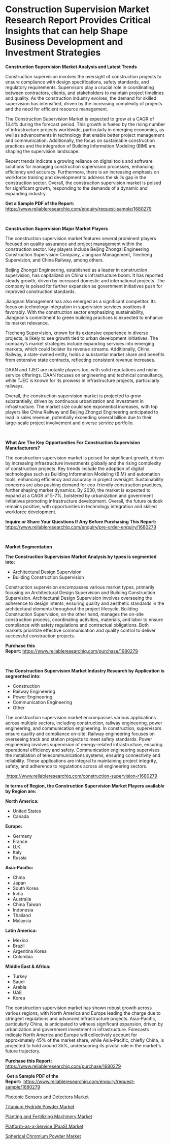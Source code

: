 <p><h1>Construction Supervision Market Research Report Provides Critical Insights that can help Shape Business Development and Investment Strategies</h1></p><p><strong>Construction Supervision Market Analysis and Latest Trends</strong></p>
<p><p>Construction supervision involves the oversight of construction projects to ensure compliance with design specifications, safety standards, and regulatory requirements. Supervisors play a crucial role in coordinating between contractors, clients, and stakeholders to maintain project timelines and quality. As the construction industry evolves, the demand for skilled supervision has intensified, driven by the increasing complexity of projects and the need for efficient resource management.</p><p>The Construction Supervision Market is expected to grow at a CAGR of 13.4% during the forecast period. This growth is fueled by the rising number of infrastructure projects worldwide, particularly in emerging economies, as well as advancements in technology that enable better project management and communication. Additionally, the focus on sustainable construction practices and the integration of Building Information Modeling (BIM) are shaping the supervision landscape.</p><p>Recent trends indicate a growing reliance on digital tools and software solutions for managing construction supervision processes, enhancing efficiency and accuracy. Furthermore, there is an increasing emphasis on workforce training and development to address the skills gap in the construction sector. Overall, the construction supervision market is poised for significant growth, responding to the demands of a dynamic and expanding industry.</p></p>
<p><strong>Get a Sample PDF of the Report:&nbsp;</strong> <a href="https://www.reliableresearchiq.com/enquiry/request-sample/1680279?utm_campaign=1412&utm_medium=2&utm_source=Github&utm_content=ia&utm_term=14102024&utm_id=construction-supervision">https://www.reliableresearchiq.com/enquiry/request-sample/1680279</a></p>
<p>&nbsp;</p>
<p><strong>Construction Supervision Major Market Players</strong></p>
<p><p>The construction supervision market features several prominent players focused on quality assurance and project management within the construction sector. Key players include Beijing Zhongzi Engineering Construction Supervision Company, Jiangnan Management, Tiecheng Supervision, and China Railway, among others.</p><p>Beijing Zhongzi Engineering, established as a leader in construction supervision, has capitalized on China's infrastructure boom. It has reported steady growth, driven by increased domestic and international projects. The company is poised for further expansion as government initiatives push for improved construction standards.</p><p>Jiangnan Management has also emerged as a significant competitor. Its focus on technology integration in supervision services positions it favorably. With the construction sector emphasizing sustainability, Jiangnan's commitment to green building practices is expected to enhance its market relevance.</p><p>Tiecheng Supervision, known for its extensive experience in diverse projects, is likely to see growth tied to urban development initiatives. The company’s market strategies include expanding services into emerging markets, which could bolster its revenue streams. Additionally, China Railway, a state-owned entity, holds a substantial market share and benefits from extensive state contracts, reflecting consistent revenue increases.</p><p>DAAN and TJEC are notable players too, with solid reputations and niche service offerings. DAAN focuses on engineering and technical consultancy, while TJEC is known for its prowess in infrastructure projects, particularly railways.</p><p>Overall, the construction supervision market is projected to grow substantially, driven by continuous urbanization and investment in infrastructure. The market size could see exponential increases, with top players like China Railway and Beijing Zhongzi Engineering anticipated to lead in sales revenue, potentially exceeding several billion due to their large-scale project involvement and diverse service portfolio.</p></p>
<p>&nbsp;</p>
<p><strong>What Are The Key Opportunities For Construction Supervision Manufacturers?</strong></p>
<p><p>The construction supervision market is poised for significant growth, driven by increasing infrastructure investments globally and the rising complexity of construction projects. Key trends include the adoption of digital technologies such as Building Information Modeling (BIM) and automation tools, enhancing efficiency and accuracy in project oversight. Sustainability concerns are also pushing demand for eco-friendly construction practices, further shaping market dynamics. By 2030, the market is expected to expand at a CAGR of 5-7%, bolstered by urbanization and government initiatives promoting infrastructure development. Overall, the future outlook remains positive, with opportunities in technology integration and skilled workforce development.</p></p>
<p><strong>Inquire or Share Your Questions If Any Before Purchasing This Report:</strong> <a href="https://www.reliableresearchiq.com/enquiry/pre-order-enquiry/1680279?utm_campaign=1412&utm_medium=2&utm_source=Github&utm_content=ia&utm_term=14102024&utm_id=construction-supervision">https://www.reliableresearchiq.com/enquiry/pre-order-enquiry/1680279</a></p>
<p>&nbsp;</p>
<p><strong>Market Segmentation</strong></p>
<p><strong>The Construction Supervision Market Analysis by types is segmented into:</strong></p>
<p><ul><li>Architectural Design Supervision</li><li>Building Construction Supervision</li></ul></p>
<p><p>Construction supervision encompasses various market types, primarily focusing on Architectural Design Supervision and Building Construction Supervision. Architectural Design Supervision involves overseeing the adherence to design intents, ensuring quality and aesthetic standards in the architectural elements throughout the project lifecycle. Building Construction Supervision, on the other hand, manages the on-site construction process, coordinating activities, materials, and labor to ensure compliance with safety regulations and contractual obligations. Both markets prioritize effective communication and quality control to deliver successful construction projects.</p></p>
<p><strong>Purchase this Report:&nbsp;</strong><a href="https://www.reliableresearchiq.com/purchase/1680279?utm_campaign=1412&utm_medium=2&utm_source=Github&utm_content=ia&utm_term=14102024&utm_id=construction-supervision">https://www.reliableresearchiq.com/purchase/1680279</a></p>
<p>&nbsp;</p>
<p><strong>The Construction Supervision Market Industry Research by Application is segmented into:</strong></p>
<p><ul><li>Construction</li><li>Railway Engineering</li><li>Power Engineering</li><li>Communication Engineering</li><li>Other</li></ul></p>
<p><p>The construction supervision market encompasses various applications across multiple sectors, including construction, railway engineering, power engineering, and communication engineering. In construction, supervisors ensure quality and compliance on-site. Railway engineering focuses on overseeing track and station projects to meet safety standards. Power engineering involves supervision of energy-related infrastructure, ensuring operational efficiency and safety. Communication engineering supervises the installation of telecommunications systems, ensuring connectivity and reliability. These applications are integral to maintaining project integrity, safety, and adherence to regulations across all engineering sectors.</p></p>
<p><a href="https://www.reliableresearchiq.com/construction-supervision-r1680279?utm_campaign=1412&utm_medium=2&utm_source=Github&utm_content=ia&utm_term=14102024&utm_id=construction-supervision">&nbsp;https://www.reliableresearchiq.com/construction-supervision-r1680279</a></p>
<p><strong>In terms of Region, the Construction Supervision Market Players available by Region are:</strong></p>
<p>
    <p> <strong> North America: </strong>
        <ul>
            <li>United States</li>
            <li>Canada</li>
        </ul>
        </p> 
    <p> <strong> Europe: </strong>
        <ul>
            <li>Germany</li>
            <li>France</li>
            <li>U.K.</li>
            <li>Italy</li>
            <li>Russia</li>
        </ul>
        </p> 
    <p> <strong> Asia-Pacific: </strong>
        <ul>
            <li>China</li>
            <li>Japan</li>
            <li>South Korea</li>
            <li>India</li>
            <li>Australia</li>
            <li>China Taiwan</li>
            <li>Indonesia</li>
            <li>Thailand</li>
            <li>Malaysia</li>
        </ul>
        </p> 
    <p> <strong> Latin America: </strong>
        <ul>
            <li>Mexico</li>
            <li>Brazil</li>
            <li>Argentina Korea</li>
            <li>Colombia</li>
        </ul>
        </p> 
    <p> <strong> Middle East & Africa: </strong>
        <ul>
            <li>Turkey</li>
            <li>Saudi</li>
            <li>Arabia</li>
            <li>UAE</li>
            <li>Korea</li>
        </ul>
    </p>
    </p>
<p><p>The construction supervision market has shown robust growth across various regions, with North America and Europe leading the charge due to stringent regulations and advanced infrastructure projects. Asia-Pacific, particularly China, is anticipated to witness significant expansion, driven by urbanization and government investment in infrastructure. Forecasts indicate North America and Europe will collectively account for approximately 45% of the market share, while Asia-Pacific, chiefly China, is projected to hold around 35%, underscoring its pivotal role in the market's future trajectory.</p></p>
<p><strong>Purchase this Report: </strong><a href="https://www.reliableresearchiq.com/purchase/1680279?utm_campaign=1412&utm_medium=2&utm_source=Github&utm_content=ia&utm_term=14102024&utm_id=construction-supervision">https://www.reliableresearchiq.com/purchase/1680279</a></p>
<p>&nbsp;<strong>Get a Sample PDF of the Report:&nbsp;&nbsp;</strong><a href="https://www.reliableresearchiq.com/enquiry/request-sample/1680279?utm_campaign=1412&utm_medium=2&utm_source=Github&utm_content=ia&utm_term=14102024&utm_id=construction-supervision">https://www.reliableresearchiq.com/enquiry/request-sample/1680279</a></p>
<p><strong></strong></p>
<p><p><a href="https://www.linkedin.com/pulse/photonic-sensors-detectors-market-analysis-report-global-c5jkc?trk=public_post_embed_feed-article-content&utm_campaign=1412&utm_medium=2&utm_source=Github&utm_content=ia&utm_term=14102024&utm_id=construction-supervision">Photonic Sensors and Detectors Market</a></p><p><a href="https://github.com/delmasportse2/Market-Research-Report-List-1/blob/main/titanium-hydride-powder-market.md?utm_campaign=1412&utm_medium=2&utm_source=Github&utm_content=ia&utm_term=14102024&utm_id=construction-supervision">Titanium Hydride Powder Market</a></p><p><a href="https://www.linkedin.com/pulse/decoding-planting-fertilizing-machinery-industry-dynamics-gej2c?trk=public_post_embed_feed-article-content&utm_campaign=1412&utm_medium=2&utm_source=Github&utm_content=ia&utm_term=14102024&utm_id=construction-supervision">Planting and Fertilizing Machinery Market</a></p><p><a href="https://www.linkedin.com/pulse/platform-as-a-service-paas-value-chain-analysis-from-raw-materials-q3qff?trk=public_post_embed_feed-article-content&utm_campaign=1412&utm_medium=2&utm_source=Github&utm_content=ia&utm_term=14102024&utm_id=construction-supervision">Platform-as-a-Service (PaaS) Market</a></p><p><a href="https://github.com/shantaev7par/Market-Research-Report-List-1/blob/main/spherical-chromium-powder-market.md?utm_campaign=1412&utm_medium=2&utm_source=Github&utm_content=ia&utm_term=14102024&utm_id=construction-supervision">Spherical Chromium Powder Market</a></p></p>
